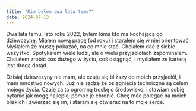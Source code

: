 ```yaml
---
title: "Kim byłem dwa lata temu?"
date: 2024-07-13
---
```


Dwa lata temu, lato roku 2022, byłem kimś kto ma kochającą go dziewczynę. Miałem nową pracę (od roku) i starałem się w niej orientować. 
Myślałem że muszę pokazać, na co mnie stać. Chciałem dać z siebie wszystko. Spotykałem wiele ludzi, ale o wielu przyjaciołach zapominałem. 
Chciałem zrobić coś dużego w życiu, coś osiągnąć, i myślałem ze karierą jest drogą dotąd. 

Dzisiaj dziewczyny nie mam, ale czuję się bliższy do moich przyjaciół, i mam mnóstwo nowych. Już nie sądzę że osiągnięcia techniczne są 
celem mojego życia. Czuję za to ogromną troskę o środowisko, i stawiam sobię pytanie jak mogę najlepiej pomóc je chronić. Chcę móc polegać 
na moich bliskich i zwierzać się im, i staram się otwierać na to moje serce. 
